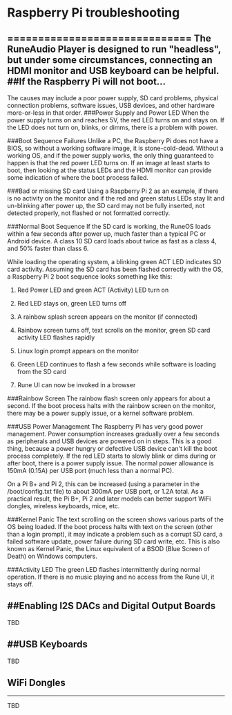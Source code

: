 # Raspberry Pi troubleshooting
==============================
The RuneAudio Player is designed to run "headless", but under some circumstances, connecting an HDMI monitor and USB keyboard can be helpful.
##If the Raspberry Pi will not boot...
--------------------------------------
The causes may include a poor power supply, SD card problems, physical connection problems, software issues, USB devices, and other hardware more-or-less in that order. 
###Power Supply and Power LED
When the power supply turns on and reaches 5V, the red LED turns on and stays on.  If the LED does not turn on, blinks, or dimms, there is a problem with power.

###Boot Sequence Failures
Unlike a PC, the Raspberry Pi does not have a BIOS, so without a working software image, it is stone-cold-dead.  Without a working OS, and if the power supply works, the only thing guaranteed to happen is that the red power LED turns on.  If an image at least starts to boot, then looking at the status LEDs and the HDMI monitor can provide some indication of where the boot process failed.

###Bad or missing SD card
Using a Raspberry Pi 2 as an example, if there is no activity on the monitor and if the red and green status LEDs stay lit and un-blinking after power up, the SD card may not be fully inserted, not detected properly, not flashed or not formatted correctly.

###Normal Boot Sequence
If the SD card is working, the RuneOS loads within a few seconds after power up, much faster than a typical PC or Android device.  A class 10 SD card loads about twice as fast as a class 4, and 50% faster than class 6.

While loading the operating system, a blinking green ACT LED indicates SD card activity. Assuming the SD card has been flashed correctly with the OS, a Raspberry Pi 2 boot sequence looks something like this:

1) Red Power LED and green ACT (Activity) LED turn on

2) Red LED stays on, green LED turns off

3) A rainbow splash screen appears on the monitor (if connected)

4) Rainbow screen turns off, text scrolls on the monitor, green SD card activity LED flashes rapidly

5) Linux login prompt appears on the monitor

6) Green LED continues to flash a few seconds while software is loading from the SD card

7) Rune UI can now be invoked in a browser

###Rainbow Screen
The rainbow flash screen only appears for about a second.  If the boot process halts with the rainbow screen on the monitor, there may be a power supply issue, or a kernel software problem.

###USB Power Management
The Raspberry Pi has very good power management.  Power consumption increases gradually over a few seconds as peripherals and USB devices are powered on in steps.  This is a good thing, because a power hungry or defective USB device can't kill the boot process completely.  If the red LED starts to slowly blink or dims during or after boot, there is a power supply issue. The normal power allowance is 150mA (0.15A) per USB port (much less than a normal PC).

On a Pi B+ and Pi 2, this can be increased (using a parameter in the /boot/config.txt file) to about 300mA per USB port, or 1.2A total.  As a practical result, the Pi B+, Pi 2 and later models can better support WiFi dongles, wireless keyboards, mice, etc.

###Kernel Panic
The text scrolling on the screen shows various parts of the OS being loaded.  If the boot process halts with text on the screen (other than a login prompt), it may indicate a problem such as a corrupt SD card, a failed software update, power failure during SD card write, etc.  This is also known as Kernel Panic, the Linux equivalent of a BSOD (Blue Screen of Death) on Windows computers.

###Activity LED
The green LED flashes intermittently during normal operation.  If there is no music playing and no access from the Rune UI, it stays off.

##Enabling I2S DACs and Digital Output Boards
---------------------------------------------
TBD

##USB Keyboards
---------------
TBD

## WiFi Dongles
---------------
TBD
